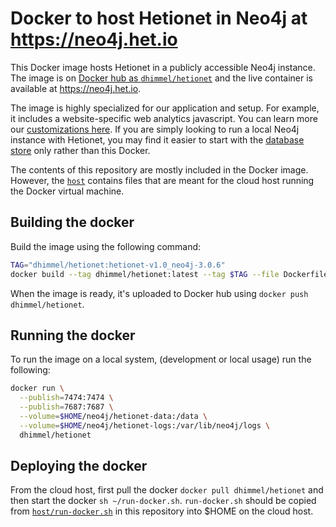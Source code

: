 # Docker to host Hetionet in Neo4j at https://neo4j.het.io

This Docker image hosts Hetionet in a publicly accessible Neo4j instance. The image is on [Docker hub as `dhimmel/hetionet`](https://hub.docker.com/r/dhimmel/hetionet/) and the live container is available at https://neo4j.het.io.

The image is highly specialized for our application and setup. For example, it includes a website-specific web analytics javascript. You can learn more our [customizations here](https://thinklab.com/discussion/hosting-hetionet-in-the-cloud-creating-a-public-neo4j-instance/216). If you are simply looking to run a local Neo4j instance with Hetionet, you may find it easier to start with the [database store](https://github.com/dhimmel/hetionet/tree/neo4j-3.0/hetnet/neo4j) only rather than this Docker.

The contents of this repository are mostly included in the Docker image. However, the [`host`](host) contains files that are meant for the cloud host running the Docker virtual machine.

## Building the docker

Build the image using the following command:

```sh
TAG="dhimmel/hetionet:hetionet-v1.0_neo4j-3.0.6"
docker build --tag dhimmel/hetionet:latest --tag $TAG --file Dockerfile .
```

When the image is ready, it's uploaded to Docker hub using `docker push dhimmel/hetionet`.

## Running the docker

To run the image on a local system, (development or local usage) run the following:

```sh
docker run \
  --publish=7474:7474 \
  --publish=7687:7687 \
  --volume=$HOME/neo4j/hetionet-data:/data \
  --volume=$HOME/neo4j/hetionet-logs:/var/lib/neo4j/logs \
  dhimmel/hetionet
```

## Deploying the docker

From the cloud host, first pull the docker `docker pull dhimmel/hetionet` and then start the docker `sh ~/run-docker.sh`. `run-docker.sh` should be copied from [`host/run-docker.sh`](host/run-docker.sh) in this repository into $HOME on the cloud host.
